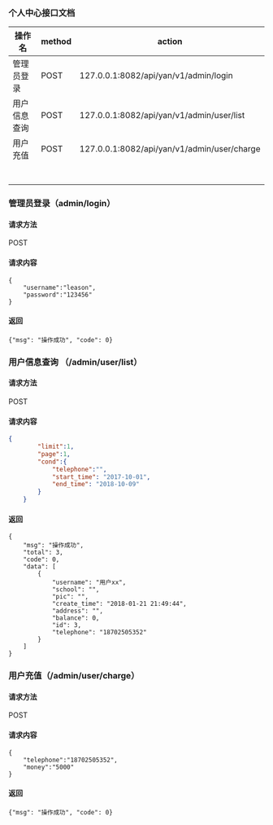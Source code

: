 ### 个人中心接口文档

| 操作名    | method | action                                   |
| ------ | ------ | ---------------------------------------- |
| 管理员登录  | POST   | 127.0.0.1:8082/api/yan/v1/admin/login    |
| 用户信息查询 | POST   | 127.0.0.1:8082/api/yan/v1/admin/user/list |
| 用户充值   | POST   | 127.0.0.1:8082/api/yan/v1/admin/user/charge |
|        |        |                                          |
|        |        |                                          |
|        |        |                                          |
|        |        |                                          |
|        |        |                                          |
|        |        |                                          |
|        |        |                                          |



###  管理员登录（admin/login）

#### 请求方法

POST

#### 请求内容

```
{
	"username":"leason",
	"password":"123456"
}
```

#### 返回

```
{"msg": "操作成功", "code": 0}
```

###  用户信息查询 （/admin/user/list）

#### 请求方法

POST

#### 请求内容

```json
{
        "limit":1,
        "page":1,
        "cond":{
            "telephone":"",
            "start_time": "2017-10-01",
            "end_time": "2018-10-09"
        }
    }
```

#### 返回

```
{
    "msg": "操作成功",
    "total": 3,
    "code": 0,
    "data": [
        {
            "username": "用户xx",
            "school": "",
            "pic": "",
            "create_time": "2018-01-21 21:49:44",
            "address": "",
            "balance": 0,
            "id": 3,
            "telephone": "18702505352"
        }
    ]
}
```



###  用户充值（/admin/user/charge）

#### 请求方法

POST

#### 请求内容

```
{
	"telephone":"18702505352",
	"money":"5000"
}
```

#### 返回

```
{"msg": "操作成功", "code": 0}
```



